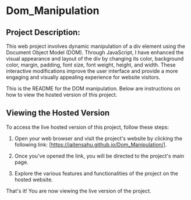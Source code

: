 # Dom_Manipulation

## Project Description:

This web project involves dynamic manipulation of a div element using the Document Object Model (DOM). Through JavaScript, I have enhanced the visual appearance and layout of the div by changing its color, background color, margin, padding, font size, font weight, height, and width. These interactive modifications improve the user interface and provide a more engaging and visually appealing experience for website visitors.

This is the README for the DOM manipulation. Below are instructions on how to view the hosted version of this project.

## Viewing the Hosted Version

To access the live hosted version of this project, follow these steps:

1. Open your web browser and visit the project's website by clicking the following link: [https://jaitensahu.github.io/Dom_Manipulation/].

2. Once you've opened the link, you will be directed to the project's main page.

3. Explore the various features and functionalities of the project on the hosted website.

That's it! You are now viewing the live version of the project.
